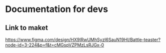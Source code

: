 # Documentation for devs
## Link to maket
https://www.figma.com/design/HX9IRwUMhSyzl6SauN19HI/Battle-teaster?node-id=3-224&p=f&t=cMGspVZPMzLsRJGx-0
